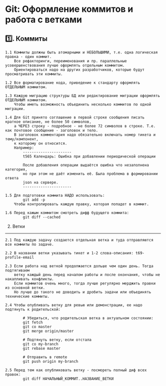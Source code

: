 Git: Оформление коммитов и работа с ветками
================================================================================

 :one:. Коммиты
 ----------
    1.1 Коммиты должны быть атомарными и НЕБОЛЬШИМИ, т.е. одна логическая правка - один коммит.
        Все рефакторинги, переименования и пр. параллельные усовершенствования лучше оформлять отдельным коммитом.
        Ориентироваться надо на других разработчиков, которые будут просматривать эти коммиты.

    1.2 Все форматирование кода, приведение к стандарту оформлять ОТДЕЛЬНЫМ коммитом.

    1.3 Каждую миграцию структуры БД или редактирование миграции оформлять ОТДЕЛЬНЫМ коммитом.
        Чтобы иметь возможность объединить несколько коммитов по одной миграции.

    1.4 Для Git принято соглашение в первой строке сообщения писать краткое описание, не более 50 символов,
        а ЧЕРЕЗ строку - подробное - не более 72 символов в строке. Т.е. как почтовое сообщение - заголовок и тело.
        В заголовок комментария надо обязательно включать номер тикета и тему/компонент,
        к которому он относится.
        Например:
            ----------------------
            t565 Календарь: Ошибка при добавлении периодической операции

            После добавления операции выдаётся ошибка что незаполнена категория,
            но при этом не даёт изменить её. Была проблема в формировании ответа
            json на сервере.
            ----------------------

    1.5 Для подготовки коммита НАДО использовать:
            git add -p
        Чтобы контролировать каждую правку, которая попадет в коммит.

    1.6 Перед кажым коммитом смотреть дифф будущего коммита:
            git diff --cached


 2. Ветки
 --------
    2.1 Под каждую задачу создается отдельная ветка и туда отправляются все коммиты по задаче.

    2.2 В названии ветки указывать тикет и 1-2 слова-описания: t69-profile-email

    2.3 Если работа над веткой продолжается дольше чем один день. Тогда подтягиваем
        ветку каждый день перед началом работы и после окончания, чтобы не накапливать конфликты.
        Если коммитов очень много, тогда лучше регулярно мерджить правки из основной ветки.
        Но лучше до такого не доводить и дробить задачи или объединять технические коммиты.

    2.4 Чтобы опубливать ветку для ревью или демонстрации, ее надо подтянуть к родительской:

            # Убедиться, что родительская ветка в актуальном состоянии:
            git fetch
            git co master
            git merge origin/master

            # Подтянуть ветку, если отстала
            git co my-branch
            git rebase master

            # Отправить в remote
            git push origin my-branch

    2.5 Перед тем как опубликовать ветку - посмореть полный диф всех правок:
            git diff НАЧАЛЬНЫЙ_КОММИТ..НАЗВАНИЕ_ВЕТКИ
